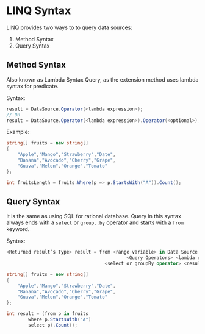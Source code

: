 # LINQ Syntax

LINQ provides two ways to to query data sources:

1. Method Syntax
2. Query Syntax

## Method Syntax

Also known as Lambda Syntax Query, as the extension method uses lambda syntax for predicate.

Syntax:

```csharp
result = DataSource.Operator(<lambda expression>);
// OR
result = DataSource.Operator(<lambda expression>).Operator(<optional>);
```

Example:

```csharp
string[] fruits = new string[]
{
    "Apple","Mango","Strawberry","Date",
    "Banana","Avocado","Cherry","Grape",
    "Guava","Melon","Orange","Tomato"
};

int fruitsLength = fruits.Where(p => p.StartsWith("A")).Count();
```

## Query Syntax

It is the same as using SQL for rational database. Query in this syntax always ends with a `select` or `group..by` operator and starts with a `from` keyword.

Syntax:

```csharp
<Returned result’s Type> result = from <range variable> in Data Source
                                            <Query Operators> <lambda expression>
                                    <select or groupBy operator> <result>
```

```csharp
string[] fruits = new string[]
{
    "Apple","Mango","Strawberry","Date",
    "Banana","Avocado","Cherry","Grape",
    "Guava","Melon","Orange","Tomato"
};

int result = (from p in fruits
        where p.StartsWith("A")
        select p).Count();
```